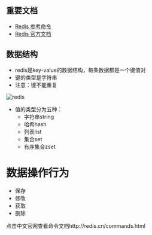 ## 重要文档

- [Redis 参考命令](http://doc.redisfans.com/)
- [Redis 官方文档](https://redis-py.readthedocs.io/en/latest/#indices-and-tables)

## 数据结构

- redis是key-value的数据结构，每条数据都是⼀个键值对
- 键的类型是字符串
- 注意：键不能重复

![redis](D:\var\python\ctd-python\redis\redis.png)

- 值的类型分为五种：
  - 字符串string
  - 哈希hash
  - 列表list
  - 集合set
  - 有序集合zset

# 数据操作行为

- 保存
- 修改
- 获取
- 删除

点击中⽂官⽹查看命令⽂档http://redis.cn/commands.html

